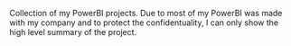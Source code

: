 Collection of my PowerBI projects.
Due to most of my PowerBI was made with my company and to protect the confidentuality, I can only show the high level summary of the project. 
